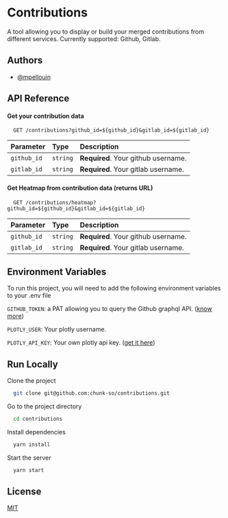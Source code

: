 
# Contributions

A tool allowing you to display or build your merged contributions from different services. Currently supported: Github, Gitlab.




## Authors

- [@mpellouin](https://www.github.com/mpellouin)


## API Reference

#### Get your contribution data

```http
  GET /contributions?github_id=${github_id}&gitlab_id=${gitlab_id}
```

| Parameter   | Type     | Description                         |
| :---------- | :------- | :---------------------------------- |
| `github_id` | `string` | **Required**. Your github username. |
| `gitlab_id` | `string` | **Required**. Your gitlab username. |

#### Get Heatmap from contribution data (returns URL)

```http
  GET /contributions/heatmap?github_id=${github_id}&gitlab_id=${gitlab_id}
```

| Parameter   | Type     | Description                         |
| :---------- | :------- | :---------------------------------- |
| `github_id` | `string` | **Required**. Your github username. |
| `gitlab_id` | `string` | **Required**. Your gitlab username. |



## Environment Variables

To run this project, you will need to add the following environment variables to your .env file

`GITHUB_TOKEN`: a PAT allowing you to query the Github graphql API. ([know more](https://docs.github.com/en/authentication/keeping-your-account-and-data-secure/managing-your-personal-access-tokens))

`PLOTLY_USER`: Your plotly username.

`PLOTLY_API_KEY`: Your own plotly api key. ([get it here](https://chart-studio.plotly.com/settings/api#/))


## Run Locally

Clone the project

```bash
  git clone git@github.com:chunk-so/contributions.git
```

Go to the project directory

```bash
  cd contributions
```

Install dependencies

```bash
  yarn install
```

Start the server

```bash
  yarn start
```


## License

[MIT](https://choosealicense.com/licenses/mit/)

